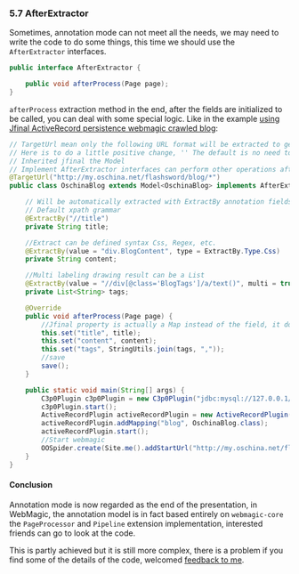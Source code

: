 ### 5.7 AfterExtractor

Sometimes, annotation mode can not meet all the needs, we may need to write the code to do some things, this time we should use the `AfterExtractor` interfaces.

```java
public interface AfterExtractor {

    public void afterProcess(Page page);
}
```

`afterProcess` extraction method in the end, after the fields are initialized to be called, you can deal with some special logic. Like in the example [using Jfinal ActiveRecord persistence webmagic crawled blog](http://www.oschina.net/code/snippet_190591_23456):

```java
// TargetUrl mean only the following URL format will be extracted to generate the object model
// Here is to do a little positive change, '' The default is no need to escape, and the '*' will be automatically replaced with '*', as described URL looked a little uncomfortable ...
// Inherited jfinal the Model
// Implement AfterExtractor interfaces can perform other operations after filling properties
@TargetUrl("http://my.oschina.net/flashsword/blog/*")
public class OschinaBlog extends Model<OschinaBlog> implements AfterExtractor {

    // Will be automatically extracted with ExtractBy annotation fields and filling
    // Default xpath grammar
    @ExtractBy("//title")
    private String title;

    //Extract can be defined syntax Css, Regex, etc.
    @ExtractBy(value = "div.BlogContent", type = ExtractBy.Type.Css)
    private String content;

    //Multi labeling drawing result can be a List
    @ExtractBy(value = "//div[@class='BlogTags']/a/text()", multi = true)
    private List<String> tags;

    @Override
    public void afterProcess(Page page) {
        //Jfinal property is actually a Map instead of the field, it does not matter, I want to go in filling
        this.set("title", title);
        this.set("content", content);
        this.set("tags", StringUtils.join(tags, ","));
        //save
        save();
    }

    public static void main(String[] args) {
        C3p0Plugin c3p0Plugin = new C3p0Plugin("jdbc:mysql://127.0.0.1/blog?characterEncoding=utf-8", "blog", "password");
        c3p0Plugin.start();
        ActiveRecordPlugin activeRecordPlugin = new ActiveRecordPlugin(c3p0Plugin);
        activeRecordPlugin.addMapping("blog", OschinaBlog.class);
        activeRecordPlugin.start();
        //Start webmagic
        OOSpider.create(Site.me().addStartUrl("http://my.oschina.net/flashsword/blog/145796"), OschinaBlog.class).run();
    }
}
```

#### Conclusion

Annotation mode is now regarded as the end of the presentation, in WebMagic, the annotation model is in fact based entirely on `webmagic-core` the `PageProcessor` and `Pipeline` extension implementation, interested friends can go to look at the code.

This is partly achieved but it is still more complex, there is a problem if you find some of the details of the code, welcomed [feedback to me](https://github.com/code4craft/webmagic/issues).
